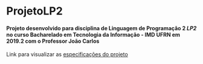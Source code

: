 # ProjetoLP2

#### Projeto desenvolvido para disciplina de Linguagem de Programação 2 *LP2* no curso Bacharelado em Tecnologia da Informação - IMD UFRN em 2019.2 com o Professor João Carlos
Link para visualizar as [especificações do projeto](https://drive.google.com/file/d/1GGtlH5OPSuVBuUmKUBn1I5XAMXABicbM/view?usp=sharing) 
